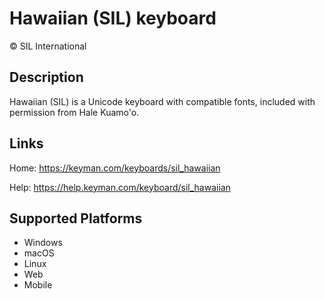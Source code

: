 Hawaiian (SIL) keyboard
==============

© SIL International

Description
-----------

Hawaiian (SIL) is a Unicode keyboard with compatible fonts, included with permission from Hale Kuamo'o.

Links
-----

Home: https://keyman.com/keyboards/sil_hawaiian

Help: https://help.keyman.com/keyboard/sil_hawaiian

Supported Platforms
-------------------
 * Windows
 * macOS
 * Linux
 * Web
 * Mobile
 


